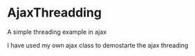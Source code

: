 AjaxThreadding
==============

A simple threading example in ajax

I have used my own ajax class to demostarte the ajax threading

